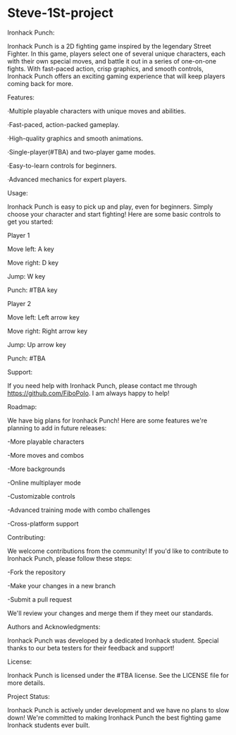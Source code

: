 # Steve-1St-project

Ironhack Punch:

Ironhack Punch is a 2D fighting game inspired by the legendary Street Fighter. In this game, players select one of several unique characters, each with their own special moves, and battle it out in a series of one-on-one fights. With fast-paced action, crisp graphics, and smooth controls, Ironhack Punch offers an exciting gaming experience that will keep players coming back for more.




Features:

·Multiple playable characters with unique moves and abilities.

·Fast-paced, action-packed gameplay.

·High-quality graphics and smooth animations.

·Single-player(#TBA) and two-player game modes.

·Easy-to-learn controls for beginners.

·Advanced mechanics for expert players.




Usage:

Ironhack Punch is easy to pick up and play, even for beginners. Simply choose your character and start fighting! Here are some basic controls to get you started:

Player 1

Move left: A key

Move right: D key

Jump: W key

Punch: #TBA key



Player 2

Move left: Left arrow key

Move right: Right arrow key

Jump: Up arrow key

Punch: #TBA





Support:

If you need help with Ironhack Punch, please contact me through https://github.com/FiboPolo. I am always happy to help!


Roadmap:

We have big plans for Ironhack Punch! Here are some features we're planning to add in future releases:

-More playable characters

-More moves and combos

-More backgrounds

-Online multiplayer mode

-Customizable controls

-Advanced training mode with combo challenges

-Cross-platform support




Contributing:

We welcome contributions from the community! If you'd like to contribute to Ironhack Punch, please follow these steps:

-Fork the repository

-Make your changes in a new branch

-Submit a pull request


We'll review your changes and merge them if they meet our standards.




Authors and Acknowledgments:

Ironhack Punch was developed by a dedicated Ironhack student. Special thanks to our beta testers for their feedback and support!




License:

Ironhack Punch is licensed under the #TBA license. See the LICENSE file for more details.




Project Status:

Ironhack Punch is actively under development and we have no plans to slow down! We're committed to making Ironhack Punch the best fighting game Ironhack students ever built.

